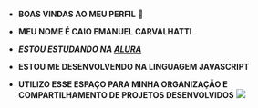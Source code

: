 - **BOAS VINDAS AO MEU PERFIL** 💙

- **MEU NOME É CAIO EMANUEL CARVALHATTI**

- _**ESTOU ESTUDANDO NA [ALURA](HTTPS://WWW.ALURA.COM.BR)**_
- **ESTOU ME DESENVOLVENDO NA LINGUAGEM JAVASCRIPT**

- **UTILIZO ESSE ESPAÇO PARA MINHA ORGANIZAÇÃO E COMPARTILHAMENTO DE PROJETOS DESENVOLVIDOS**
![](https://media.tenor.com/EFnF0ye10-AAAAAC/uzui-uzui-tengen.gif)

